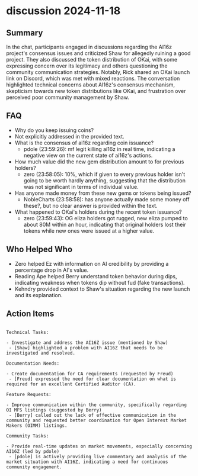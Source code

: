 # discussion 2024-11-18

## Summary
 In the chat, participants engaged in discussions regarding the AI16z project's consensus issues and criticized Shaw for allegedly ruining a good project. They also discussed the token distribution of OKai, with some expressing concern over its legitimacy and others questioning the community communication strategies. Notably, Rick shared an OKai launch link on Discord, which was met with mixed reactions. The conversation highlighted technical concerns about AI16z's consensus mechanism, skepticism towards new token distributions like OKai, and frustration over perceived poor community management by Shaw.

## FAQ
 - Why do you keep issuing coins?
  - Not explicitly addressed in the provided text.
- What is the consensus of ai16z regarding coin issuance?
  - pdole (23:59:26): mf legit killing ai16z in real time, indicating a negative view on the current state of ai16z's actions.
- How much value did the new gem distribution amount to for previous holders?
  - zero (23:58:05): 10%, which if given to every previous holder isn't going to be worth hardly anything, suggesting that the distribution was not significant in terms of individual value.
- Has anyone made money from these new gems or tokens being issued?
  - NobleCharts (23:58:58): has anyone actually made some money off these?, but no clear answer is provided within the text.
- What happened to OKai's holders during the recent token issuance?
  - zero (23:59:43): OG eliza holders got rugged, new eliza pumped to about 80M within an hour, indicating that original holders lost their tokens while new ones were issued at a higher value.

## Who Helped Who
 - Zero helped Ez with information on AI credibility by providing a percentage drop in AI's value.
- Reading Ape helped Berry understand token behavior during dips, indicating weakness when tokens dip without fud (fake transactions).
- Kehndry provided context to Shaw's situation regarding the new launch and its explanation.

## Action Items
 ```

Technical Tasks:

- Investigate and address the AI16Z issue (mentioned by Shaw)
  - [Shaw] highlighted a problem with AI16Z that needs to be investigated and resolved.

Documentation Needs:

- Create documentation for CA requirements (requested by Freud)
  - [Freud] expressed the need for clear documentation on what is required for an excellent Certified Auditor (CA).

Feature Requests:

- Improve communication within the community, specifically regarding OI MFS listings (suggested by Berry)
  - [Berry] called out the lack of effective communication in the community and requested better coordination for Open Interest Market Makers (OIMM) listings.

Community Tasks:

- Provide real-time updates on market movements, especially concerning AI16Z (led by pdole)
  - [pdole] is actively providing live commentary and analysis of the market situation with AI16Z, indicating a need for continuous community engagement.

```

